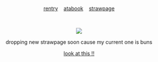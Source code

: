 <p align="center">
  <a href="https://rentry.co/holyspawn"> rentry</a>  ‎ ‎ ‎  <a href="https://tokki.atabook.org"> atabook</a>  ‎ ‎ ‎  <a href="https://fated.straw.page"> strawpage</a>
  </p>
‎ ‎ 
<p align="center">
  <img src="https://files.catbox.moe/0bz7b7.png">
</p>
<p align="center">
  dropping new strawpage soon cause my current one is buns
</p>
<p align="center">
<a href="https://rentry.co/nrmanreedus_"> look at this !!</a>
</p>
